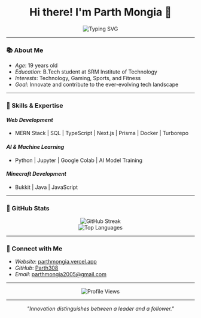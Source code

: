 <h1 align="center">Hi there! I'm Parth Mongia 👋</h1>

<p align="center">
  <img src="https://readme-typing-svg.demolab.com?font=Fira+Code&weight=500&size=24&pause=1000&color=1E90FF&center=true&width=435&lines=Full-Stack+Developer;AI+Enthusiast;Passionate+Learner;Technical+Team+Head+at+Radian" alt="Typing SVG" />
</p>

---

### 📚 About Me

- *Age*: 19 years old  
- *Education*: B.Tech student at SRM Institute of Technology  
- *Interests*: Technology, Gaming, Sports, and Fitness  
- *Goal*: Innovate and contribute to the ever-evolving tech landscape  

---


### 🔧 Skills & Expertise

#### *Web Development*
- MERN Stack | SQL | TypeScript | Next.js | Prisma | Docker | Turborepo

#### *AI & Machine Learning*
- Python | Jupyter | Google Colab | AI Model Training

#### *Minecraft Development*
- Bukkit | Java | JavaScript

---



### 🔧 GitHub Stats

<p align="center">
  
  <img src="https://github-readme-streak-stats.herokuapp.com?user=Parth308&theme=radical&hide_border=true" alt="GitHub Streak" />
  <br>
  <img src="https://github-readme-stats.vercel.app/api/top-langs/?username=Parth308&layout=compact&theme=radical" alt="Top Languages" />
</p>

---

### 🔗 Connect with Me

- *Website*: [parthmongia.vercel.app](https://parthmongia.vercel.app/)  
- *GitHub*: [Parth308](https://github.com/Parth308)  
- *Email*: [parthmongia2005@gmail.com](mailto:parthmongia2005@gmail.com)

---

<p align="center">
  <img src="https://komarev.com/ghpvc/?username=Parth308&color=brightgreen" alt="Profile Views" />
</p>

---

<p align="center">
  <em>"Innovation distinguishes between a leader and a follower."</em>
</p>